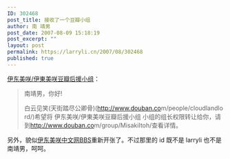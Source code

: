 ```yaml
---
ID: 302468
post_title: 接收了一个豆瓣小组
author: 南 靖男
post_date: 2007-08-09 15:18:19
post_excerpt: ""
layout: post
permalink: https://larryli.cn/2007/08/302468
published: true
---
```

<a href="http://www.douban.com/group/MisakiItoh/" title="伊东美咲/伊東美咲豆瓣后援小组">伊东美咲/伊東美咲豆瓣后援小组</a>：
<blockquote> 南靖男，你好!

白云见笑(天街踏尽公卿骨)(<a href="http://www.douban.com/people/cloudlandlord/">http://www.douban.co<wbr></wbr>m/people/cloudlandlo<wbr></wbr>rd/</a>)希望将 伊东美咲/伊東美咲豆瓣后援小组 小组的组长权限转让给你，请到<a href="http://www.douban.com/group/MisakiItoh/">http://www.douban.co<wbr></wbr>m/group/MisakiItoh/</a>查看详情。</blockquote>
另外，貌似<a href="http://www.misaki-ito.com.cn/bbs/" title="伊东美咲中文网BBS">伊东美咲中文网BBS</a>重新开张了。不过那里的 id 既不是 larryli 也不是南靖男，呵呵。